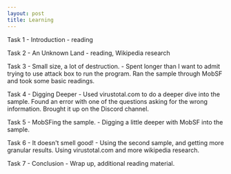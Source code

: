 ```yaml
---
layout: post
title: Learning 
---
```


Task 1 - Introduction - reading

Task 2 - An Unknown Land - reading, Wikipedia research

Task 3 - Small size, a lot of destruction. - Spent longer than I want to admit trying to use attack box to run the program. Ran the sample through MobSF and took some basic readings.

Task 4 - Digging Deeper - Used virustotal.com to do a deeper dive into the sample. Found an error with one of the questions asking for the wrong information. Brought it up on the Discord channel.

Task 5 - MobSFing the sample. - Digging a little deeper with MobSF into the sample.

Task 6 - It doesn't smell good! - Using the second sample, and getting more granular results. Using virustotal.com and more wikipedia research.

Task 7 - Conclusion - Wrap up, additional reading material.
